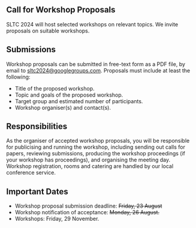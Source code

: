 ## Call for Workshop Proposals

SLTC 2024 will host selected workshops on relevant topics. We invite proposals on suitable workshops.

## Submissions

Workshop proposals can be submitted in free-text form as a PDF file, by email to sltc2024@googlegroups.com. Proposals must include at least the following:

* Title of the proposed workshop.
* Topic and goals of the proposed workshop.
* Target group and estimated number of participants.
* Workshop organiser(s) and contact(s).

## Responsibilities

As the organiser of accepted workshop proposals, you will be responsible for publicising and running the workshop, including sending out calls for papers, reviewing submissions, producing the workshop proceedings (if your workshop has proceedings), and organising the meeting day. Workshop registration, rooms and catering are handled by our local conference service.

## Important Dates

* Workshop proposal submission deadline: ~~Friday, 23 August~~
* Workshop notification of acceptance: ~~Monday, 26 August.~~
* Workshops: Friday, 29 November.
